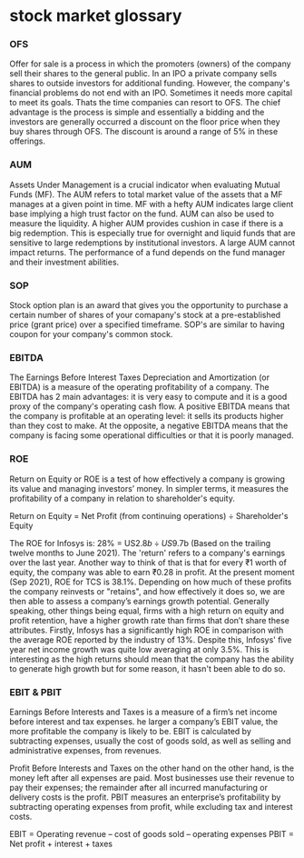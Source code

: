 # stock market glossary

### OFS
Offer for sale is a process in which the promoters (owners) of the company sell their shares to the general public. In an IPO a private company sells shares to outside investors for additional funding. However, the company's financial problems do not end with an IPO. Sometimes it needs more capital to meet its goals. Thats the time companies can resort to OFS. The chief advantage is the process is simple and essentially a bidding and the investors are generally occurred a discount on the floor price when they buy shares through OFS. The discount is around a range of 5% in these offerings.


### AUM
Assets Under Management is a crucial indicator when evaluating Mutual Funds (MF). The AUM refers to total market value of the assets that a MF manages at a given point in time. MF with a hefty AUM indicates large client base implying a high trust factor on the fund. AUM can also be used to measure the liquidity. A higher AUM provides cushion in case if there is a big redemption. This is especially true for overnight and liquid funds that are sensitive to large redemptions by institutional investors. A large AUM cannot impact returns. The performance of a fund depends on the fund manager and their investment abilities.


### SOP
Stock option plan is an award that gives you the opportunity to purchase a certain number of shares of your comapany's stock at a pre-established price (grant price) over a specified timeframe. SOP's are similar to having coupon for your company's common stock.

### EBITDA
The Earnings Before Interest Taxes Depreciation and Amortization (or EBITDA) is a measure of the operating profitability of a company. The EBITDA has 2 main advantages: it is very easy to compute and it is a good proxy of the company's operating cash flow. A positive EBITDA means that the company is profitable at an operating level: it sells its products higher than they cost to make. At the opposite, a negative EBITDA means that the company is facing some operational difficulties or that it is poorly managed.

### ROE
Return on Equity or ROE is a test of how effectively a company is growing its value and managing investors’ money. In simpler terms, it measures the profitability of a company in relation to shareholder's equity.

Return on Equity = Net Profit (from continuing operations) ÷ Shareholder's Equity 

The ROE for Infosys is: 28% = US$2.8b ÷ US$9.7b (Based on the trailing twelve months to June 2021).
The 'return' refers to a company's earnings over the last year. Another way to think of that is that for every ₹1 worth of equity, the company was able to earn ₹0.28 in profit. At the present moment (Sep 2021), ROE for TCS is 38.1%. Depending on how much of these profits the company reinvests or "retains", and how effectively it does so, we are then able to assess a company’s earnings growth potential. Generally speaking, other things being equal, firms with a high return on equity and profit retention, have a higher growth rate than firms that don’t share these attributes. Firstly, Infosys has a significantly high ROE in comparison with the average ROE reported by the industry of 13%. Despite this, Infosys' five year net income growth was quite low averaging at only 3.5%. This is interesting as the high returns should mean that the company has the ability to generate high growth but for some reason, it hasn't been able to do so.

### EBIT & PBIT
Earnings Before Interests and Taxes is a measure of a firm’s net income before interest and tax expenses. he larger a company’s EBIT value, the more profitable the company is likely to be. EBIT is calculated by subtracting expenses, usually the cost of goods sold, as well as selling and administrative expenses, from revenues.

Profit Before Interests and Taxes on the other hand on the other hand, is the money left after all expenses are paid. Most businesses use their revenue to pay their expenses; the remainder after all incurred manufacturing or delivery costs is the profit. PBIT measures an enterprise’s profitability by subtracting operating expenses from profit, while excluding tax and interest costs.

EBIT = Operating revenue – cost of goods sold – operating expenses
PBIT = Net profit + interest + taxes